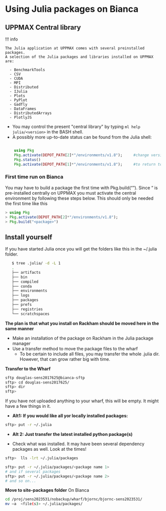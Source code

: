 # Using Julia packages on Bianca

## UPPMAX Central library

!!! info
   
    The Julia application at UPPMAX comes with several preinstalled packages.
	A selection of the Julia packages and libraries installed on UPPMAX are:
    
      - BenchmarkTools
      - CSV
      - CUDA
      - MPI
      - Distributed
      - IJulia
      - Plots
      - PyPlot
      - Gadfly
      - DataFrames
      - DistributedArrays
      - PlotlyJS


- You may control the present "central library" by typing ``ml help julia/<version>`` in the BASH shell.
- A possibly more up-to-date status can be found from the Julia shell:

``` julia 

    using Pkg
    Pkg.activate(DEPOT_PATH[2]*"/environments/v1.8");     #change version (1.8) accordingly if you have another main version of Julia
    Pkg.status()
    Pkg.activate(DEPOT_PATH[1]*"/environments/v1.8");     #to return to user library

```
### First time run on Bianca

You may have to build a package the first time with Pkg.build(“<package>”). Since “<package> is pre-installed centrally on UPPMAX you must activate the central environment by following these steps below. This should only be needed the first time like this

``` julia
> using Pkg
> Pkg.activate(DEPOT_PATH[2]*"/environments/v1.8");
> Pkg.build("<package>")
```

## Install yourself

If you have started Julia once you will get the folders like this in the ~/.julia folder.

```bash
   $ tree .julia/ -d -L 1
   .
   ├── artifacts
   ├── bin
   ├── compiled
   ├── conda
   ├── environments
   ├── logs
   ├── packages
   ├── prefs
   ├── registries
   └── scratchspaces
```

**The plan is that what you install on Rackham should be moved here in the same manner**

- Make an installation of the package on Rackham in the Julia package manager
- Use a transfer method to move the package files to the wharf
    - To be certain to include all files, you may transfer the whole .julia dir. However, that can grow rather big with time.

**Transfer to the Wharf**

``` bash
sftp douglas-sens2017625@bianca-sftp
sftp> cd douglas-sens2017625/
sftp> dir
sftp>
```
If you have not uploaded anything to your wharf, this will be empty. It might have a few things in it.

- **Alt1: If you would like all yor locally installed packages:**

``` bash
sftp> put -r ~/.julia
```

- **Alt 2: Just transfer the latest installed python package(s)**

- Check what was installed. It may have been several dependency packages as well. Look at the times!

``` bash
sftp>  lls -lrt ~/.julia/packages
```

``` bash
sftp> put -r ~/.julia/packages/<package name 1>
# and if several packages
sftp> put -r ~/.julia/packages/<package name 2>
# and so on...
```

**Move to site-packages folder**
On Bianca

``` bash
cd /proj/sens2023531/nobackup/wharf/bjornc/bjornc-sens2023531/
mv –a  <file(s)> ~/.julia/packages/
```


